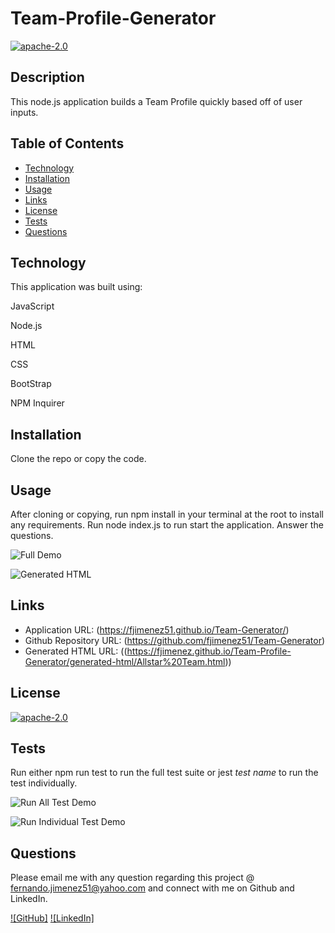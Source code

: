 
# Team-Profile-Generator

[![apache-2.0](https://img.shields.io/badge/license-apache--2.0-green?style=plastic)](https://www.apache.org/licenses/LICENSE-2.0)

## Description

  This node.js application builds a Team Profile quickly based off of user inputs.

## Table of Contents
  * [Technology](#technology)
  * [Installation](#installation)
  * [Usage](#usage)
  * [Links](#links)
  * [License](#license)
  * [Tests](#tests)
  * [Questions](#questions)

  

## Technology

  This application was built using:

  JavaScript

  Node.js

  HTML

  CSS

  BootStrap

  NPM Inquirer  
  
## Installation

  Clone the repo or copy the code.

## Usage

  After cloning or copying, run npm install in your terminal at the root to install any requirements. Run node index.js to run start the application. Answer the questions.

  ![Full Demo](./assets/demos/Run_App_Demo.gif?raw=true "Full Demo Gif")

  ![Generated HTML](./assets/images/Generated_HTML_Screen_Shot.JPG?raw=true "Generated HTML")
  

 ## Links
 
  * Application URL: (https://fjimenez51.github.io/Team-Generator/)
  * Github Repository URL: (https://github.com/fjimenez51/Team-Generator)
  * Generated HTML URL: ((https://fjimenez.github.io/Team-Profile-Generator/generated-html/Allstar%20Team.html))
  

## License

  [![apache-2.0](https://img.shields.io/badge/license-apache--2.0-green?style=plastic)](https://www.apache.org/licenses/LICENSE-2.0)


## Tests

  Run either npm run test to run the full test suite or jest *test name* to run the test individually.

  ![Run All Test Demo](./assets/demos/Run_App_Demo.gif?raw=true "Run All Test Demo Gif")

  ![Run Individual Test Demo](./assets/demos/teamrecording.gif?raw=true "Run Individual Test Demo Gif")

## Questions

  Please email me with any question regarding this project @ fernando.jimenez51@yahoo.com and connect with me on Github and LinkedIn. 

  [![GitHub]](https://github.com/fjimenez51) 
  [![LinkedIn]](https://www.linkedin.com/in/fernando-jimenez-diaz-49413398/)


  
  
  
  
  

  
  